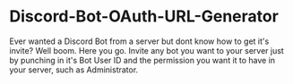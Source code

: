 # Discord-Bot-OAuth-URL-Generator
Ever wanted a Discord Bot from a server but dont know how to get it's invite?
Well boom. 
Here you go. 
Invite any bot you want to your server just by punching in it's Bot User ID and the permission you want it to have in your server, such as Administrator. 

